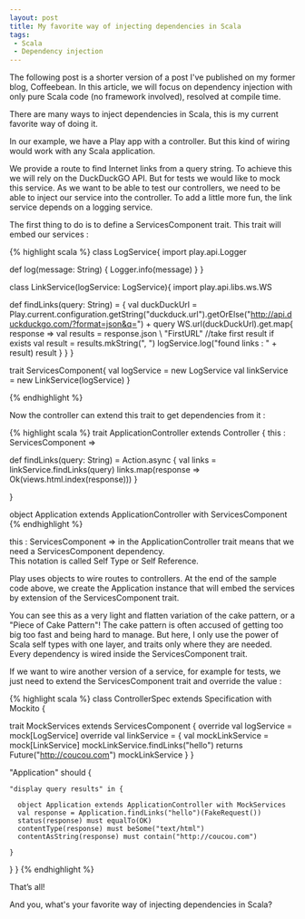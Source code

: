 ```yaml
---
layout: post
title: My favorite way of injecting dependencies in Scala
tags:
 - Scala
 - Dependency injection
---
```


The following post is a shorter version of a post I've published on my former blog, Coffeebean.
In this article, we will focus on dependency injection with only pure Scala code (no framework involved), resolved at compile time.

There are many ways to inject dependencies in Scala, this is my current favorite way of doing it.

In our example, we have a Play app with a controller. But this kind of wiring would work with any Scala application.

We provide a route to find Internet links from a query string. To achieve this we will rely on the DuckDuckGO API. But for tests we would like to mock this service. As we want to be able to test our controllers, we need to be able to inject our service into the controller. To add a little more fun, the link service depends on a logging service.

The first thing to do is to define a ServicesComponent trait. This trait will embed our services :

{% highlight scala %}
class LogService{
  import play.api.Logger

  def log(message: String) {
    Logger.info(message)
  }
}

class LinkService(logService: LogService){
  import play.api.libs.ws.WS

  def findLinks(query: String) = {
    val duckDuckUrl = Play.current.configuration.getString("duckduck.url").getOrElse("http://api.duckduckgo.com/?format=json&q=") + query
    WS.url(duckDuckUrl).get.map{ response =>
      val results = response.json \\ "FirstURL"
      //take first result if exists
      val result = results.mkString(", ")
      logService.log("found links : " + result)
      result
    }
  }
}

trait ServicesComponent{
  val logService = new LogService
  val linkService = new LinkService(logService)
}

{% endhighlight %}


Now the controller can extend this trait to get dependencies from it :

{% highlight scala %}
trait ApplicationController extends Controller {
  this : ServicesComponent =>

  def findLinks(query: String) = Action.async {
    val links = linkService.findLinks(query)
    links.map(response => Ok(views.html.index(response)))
  }

}

object Application extends ApplicationController with ServicesComponent
{% endhighlight %}

this : ServicesComponent => in the ApplicationController trait means that we need a ServicesComponent dependency.   
This notation is called Self Type or Self Reference.

Play uses objects to wire routes to controllers. At the end of the sample code above, we create the Application instance that will embed the services by extension of the ServicesComponent trait.

You can see this as a very light and flatten variation of the cake pattern, or a "Piece of Cake Pattern"!
The cake pattern is often accused of getting too big too fast and being hard to manage.
But here, I only use the power of Scala self types with one layer, and traits only where they are needed. Every dependency is wired inside the ServicesComponent trait.

If we want to wire another version of a service, for example for tests, we just need to extend the ServicesComponent trait and override the value :

{% highlight scala %}
class ControllerSpec extends Specification with Mockito {

  trait MockServices extends ServicesComponent {
    override val logService = mock[LogService]
    override val linkService = {
      val mockLinkService = mock[LinkService]
      mockLinkService.findLinks("hello") returns Future("http://coucou.com")
      mockLinkService
    }
  }

  "Application" should {

    "display query results" in {

      object Application extends ApplicationController with MockServices
      val response = Application.findLinks("hello")(FakeRequest())
      status(response) must equalTo(OK)
      contentType(response) must beSome("text/html")
      contentAsString(response) must contain("http://coucou.com")

    }
  }
}
{% endhighlight %}

That’s all!

And you, what's your favorite way of injecting dependencies in Scala?
